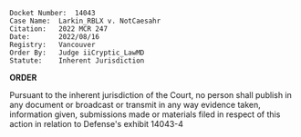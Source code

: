 	Docket Number:	14043
	Case Name:	Larkin_RBLX v. NotCaesahr
	Citation: 	2022 MCR 247
	Date:		2022/08/16
	Registry:	Vancouver
	Order By:	Judge iiCryptic_LawMD
	Statute:	Inherent Jurisdiction
	
**ORDER**

Pursuant to the inherent jurisdiction of the Court, no person shall publish in any document or broadcast or transmit in any way evidence taken, information given, submissions made or materials filed in respect of this action in relation to Defense's exhibit 14043-4
